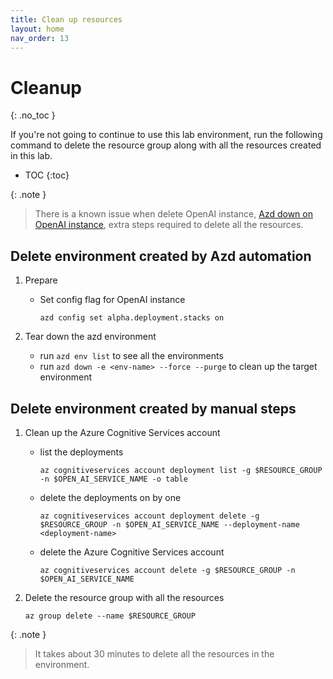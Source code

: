 ```yaml
---
title: Clean up resources
layout: home
nav_order: 13
---
```


# Cleanup
{: .no_toc }

If you're not going to continue to use this lab environment, run the following command to delete the resource group along with all the resources created in this lab.

- TOC
{:toc}

{: .note }
> There is a known issue when delete OpenAI instance, [Azd down on OpenAI instance](https://github.com/Azure/azure-dev/issues/4210), extra steps required to delete all the resources.

## Delete environment created by Azd automation

1. Prepare

   - Set config flag for OpenAI instance
  
     `azd config set alpha.deployment.stacks on`

1. Tear down the azd environment

   - run `azd env list` to see all the environments
   - run `azd down -e <env-name> --force --purge` to clean up the target environment

## Delete environment created by manual steps

1. Clean up the Azure Cognitive Services account

   - list the deployments

      `az cognitiveservices account deployment list -g $RESOURCE_GROUP -n $OPEN_AI_SERVICE_NAME -o table`

   - delete the deployments on by one

      `az cognitiveservices account deployment delete -g $RESOURCE_GROUP -n $OPEN_AI_SERVICE_NAME --deployment-name <deployment-name>`

   - delete the Azure Cognitive Services account

      `az cognitiveservices account delete -g $RESOURCE_GROUP -n $OPEN_AI_SERVICE_NAME`

1. Delete the resource group with all the resources

   `az group delete --name $RESOURCE_GROUP`

{: .note }

> It takes about 30 minutes to delete all the resources in the environment.
